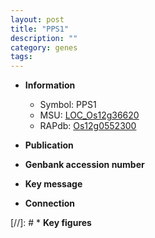 ```yaml
---
layout: post
title: "PPS1"
description: ""
category: genes
tags: 
---
```


* **Information**  
    + Symbol: PPS1  
    + MSU: [LOC_Os12g36620](http://rice.uga.edu/cgi-bin/ORF_infopage.cgi?orf=LOC_Os12g36620)  
    + RAPdb: [Os12g0552300](http://rapdb.dna.affrc.go.jp/viewer/gbrowse_details/irgsp1?name=Os12g0552300)  

* **Publication**  

* **Genbank accession number**  

* **Key message**  

* **Connection**  

[//]: # * **Key figures**  


